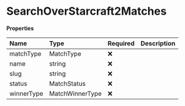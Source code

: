 # SearchOverStarcraft2Matches

**Properties**

| Name       | Type            | Required | Description |
| :--------- | :-------------- | :------- | :---------- |
| matchType  | MatchType       | ❌       |             |
| name       | string          | ❌       |             |
| slug       | string          | ❌       |             |
| status     | MatchStatus     | ❌       |             |
| winnerType | MatchWinnerType | ❌       |             |

